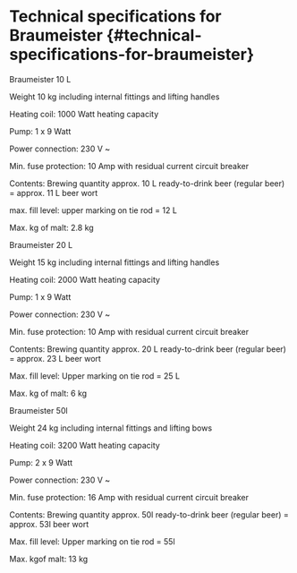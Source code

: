 # Technical specifications for Braumeister {#technical-specifications-for-braumeister}

Braumeister 10 L

Weight 10 kg including internal fittings and lifting handles

Heating coil: 1000 Watt heating capacity

Pump: 1 x 9 Watt

Power connection: 230 V ~

Min. fuse protection: 10 Amp with residual current circuit breaker

Contents: Brewing quantity approx. 10 L ready-to-drink beer (regular beer) = approx. 11 L beer wort

max. fill level: upper marking on tie rod = 12 L

Max. kg of malt: 2.8 kg

Braumeister 20 L

Weight 15 kg including internal fittings and lifting handles

Heating coil: 2000 Watt heating capacity

Pump: 1 x 9 Watt

Power connection: 230 V ~

Min. fuse protection: 10 Amp with residual current circuit breaker

Contents: Brewing quantity approx. 20 L ready-to-drink beer (regular beer) = approx. 23 L beer wort

Max. fill level: Upper marking on tie rod = 25 L

Max. kg of malt: 6 kg

Braumeister 50l

Weight 24 kg including internal fittings and lifting bows

Heating coil: 3200 Watt heating capacity

Pump: 2 x 9 Watt

Power connection: 230 V ~

Min. fuse protection: 16 Amp with residual current circuit breaker

Contents: Brewing quantity approx. 50l ready-to-drink beer (regular beer) = approx. 53l beer wort

Max. fill level: Upper marking on tie rod = 55l

Max. kgof malt: 13 kg